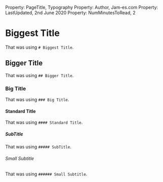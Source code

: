 Property: PageTitle, Typography
Property: Author, Jam-es.com
Property: LastUpdated, 2nd June 2020
Property: NumMinutesToRead, 2

# Biggest Title

That was using `# Biggest Title`.

## Bigger Title

That was using `## Bigger Title`.

### Big Title

That was using `### Big Title`.

#### Standard Title

That was using `#### Standard Title`.

##### SubTitle

That was using `##### SubTitle`.

###### Small Subtitle

That was using `###### Small Subtitle`.  